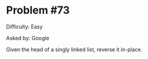 # Problem #73

Difficulty: Easy

Asked by: Google

Given the head of a singly linked list, reverse it in-place.